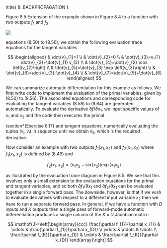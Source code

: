 \title{
8. BACKPROPAGATION
}

Figure 8.5 Extension of the example shown in Figure 8.4 to a function with two outputs $f_{1}$ and $f_{2}$.

![](https://cdn.mathpix.com/cropped/2024_05_26_4388dae6329660fd2fabg-1.jpg?height=300&width=785&top_left_y=226&top_left_x=858)

equations (8.50) to (8.56), we obtain the following evaluation trace equations for the tangent variables

$$
\begin{aligned}
& \dot{v}_{1}=1 \\
& \dot{v}_{2}=0 \\
& \dot{v}_{3}=v_{1} \dot{v}_{2}+\dot{v}_{1} v_{2} \\
& \dot{v}_{4}=\dot{v}_{2} \cos \left(v_{2}\right) \\
& \dot{v}_{5}=\dot{v}_{3} \exp \left(v_{3}\right) \\
& \dot{v}_{6}=\dot{v}_{3}-\dot{v}_{4} \\
& \dot{v}_{7}=\dot{v}_{5}+\dot{v}_{6}
\end{aligned}
$$

We can summarize automatic differentiation for this example as follows. We first write code to implement the evaluation of the primal variables, given by (8.50) to (8.56). The associated equations and corresponding code for evaluating the tangent variables (8.58) to (8.64) are generated automatically. To evaluate the derivative $\partial f / \partial x_{1}$, we input specific values of $x_{1}$ and $x_{2}$ and the code then executes the primal

\section*{Exercise 8.17} and tangent equations, numerically evaluating the tuples $\left(v_{i}, \dot{v}_{i}\right)$ in sequence until we obtain $\dot{v}_{5}$, which is the required derivative.

Now consider an example with two outputs $f_{1}\left(x_{1}, x_{2}\right)$ and $f_{2}\left(x_{1}, x_{2}\right)$ where $f_{1}\left(x_{1}, x_{2}\right)$ is defined by (8.49) and

$$
f_{2}\left(x_{1}, x_{2}\right)=\left(x_{1} x_{2}-\sin \left(x_{2}\right)\right) \exp \left(x_{1} x_{2}\right)
$$

as illustrated by the evaluation trace diagram in Figure 8.5. We see that this involves only a small extension to the evaluation equations for the primal and tangent variables, and so both $\partial f_{1} / \partial x_{1}$ and $\partial f_{2} / \partial x_{1}$ can be evaluated together in a single forward pass. The downside, however, is that if we wish to evaluate derivatives with respect to a different input variable $x_{2}$ then we have to run a separate forward pass. In general, if we have a function with $D$ inputs and $K$ outputs then a single pass of forward-mode automatic differentiation produces a single column of the $K \times D$ Jacobian matrix:

$$
\mathbf{J}=\left[\begin{array}{ccc}
\frac{\partial f_{1}}{\partial x_{1}} & \cdots & \frac{\partial f_{1}}{\partial x_{D}} \\
\vdots & \ddots & \vdots \\
\frac{\partial f_{K}}{\partial x_{1}} & \cdots & \frac{\partial f_{K}}{\partial x_{D}}
\end{array}\right]
$$